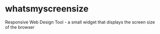 whatsmyscreensize
=================

Responsive Web Design Tool  - a small widget that displays the screen size of the browser
